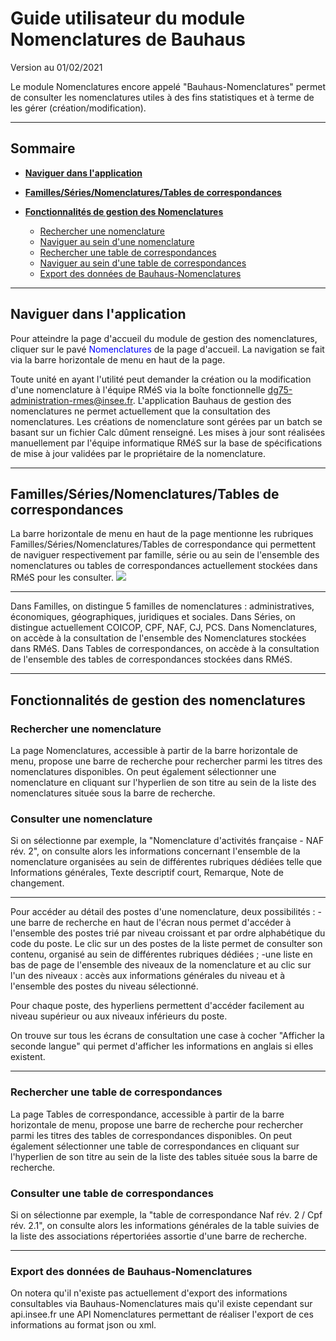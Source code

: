 
# Guide utilisateur du module Nomenclatures de Bauhaus
Version au 01/02/2021

Le module Nomenclatures encore appelé "Bauhaus-Nomenclatures" permet de consulter les nomenclatures utiles à des fins statistiques et à terme de les gérer (création/modification).

---

## Sommaire

- [**Naviguer dans l'application**](#naviguer)
- [**Familles/Séries/Nomenclatures/Tables de correspondances**](#Familles-series-nomenclatures)

- [**Fonctionnalités de gestion des Nomenclatures**](#fonctionnalites-nomenclatures)

  - [Rechercher une nomenclature](#rechercher-nomenclature)
  - [Naviguer au sein d'une nomenclature](#naviguer-nomenclature)
  - [Rechercher une table de correspondances](#rechercher-correspondance)
  - [Naviguer au sein d'une table de correspondances](#naviguer-correspondance)  
  - [Export des données de Bauhaus-Nomenclatures](#exporter)

---

## <a id="naviguer">Naviguer dans l'application</a>

Pour atteindre la page d'accueil du module de gestion des nomenclatures, cliquer sur le pavé <span style="color: blue">Nomenclatures</span> de la page d'accueil.
La navigation se fait via la barre horizontale de menu en haut de la page.

Toute unité en ayant l'utilité peut demander la création ou la modification d'une nomenclature à l'équipe RMéS via la boîte fonctionnelle dg75-administration-rmes@insee.fr. L'application Bauhaus de gestion des nomenclatures ne permet actuellement que la consultation des nomenclatures. Les créations de nomenclature sont gérées par un batch se basant sur un fichier Calc dûment renseigné. Les mises à jour sont réalisées manuellement par l'équipe informatique RMéS sur la base de spécifications de mise à jour validées par le propriétaire de la nomenclature. 

---
## <a id="Familles-series-nomenclatures">Familles/Séries/Nomenclatures/Tables de correspondances</a>
La barre horizontale de menu en haut de la page mentionne les rubriques Familles/Séries/Nomenclatures/Tables de correspondance qui permettent de naviguer respectivement par famille, série ou au sein de l'ensemble des nomenclatures ou tables de correspondances actuellement stockées dans RMéS pour les consulter.
![](images/barrehorizontale.png)

---

Dans Familles, on distingue 5 familles de nomenclatures : administratives, économiques, géographiques, juridiques et sociales. 
Dans Séries, on distingue actuellement COICOP, CPF, NAF, CJ, PCS.
Dans Nomenclatures, on accède à la consultation de l'ensemble des Nomenclatures stockées dans RMéS.
Dans Tables de correspondances, on accède à la consultation de l'ensemble des tables de correspondances stockées dans RMéS.

---

## <a id="fonctionnalites-nomenclatures">Fonctionnalités de gestion des nomenclatures</a>

### <a id="rechercher-nomenclature">Rechercher une nomenclature</a>

La page Nomenclatures, accessible à partir de la barre horizontale de menu, propose une barre de recherche pour rechercher parmi les titres des nomenclatures disponibles. On peut également sélectionner une nomenclature en cliquant sur l'hyperlien de son titre au sein de la liste des nomenclatures située sous la barre de recherche.



### <a id="consulter-nomenclature">Consulter une nomenclature</a>

Si on sélectionne par exemple, la "Nomenclature d'activités française - NAF rév. 2", on consulte alors les informations concernant l'ensemble de la nomenclature organisées au sein de différentes rubriques dédiées telle que Informations générales, Texte descriptif court, Remarque, Note de changement. 

---

Pour accéder au détail des postes d'une nomenclature, deux possibilités : 
-une barre de recherche en haut de l'écran nous permet d'accéder à l'ensemble des postes trié par niveau croissant et par ordre alphabétique du code du poste. Le clic sur un des postes de la liste permet de consulter son contenu, organisé au sein de différentes rubriques dédiées ;
-une liste en bas de page de l'ensemble des niveaux de la nomenclature et au clic sur l'un des niveaux : accès aux informations générales du niveau et à l'ensemble des postes du niveau sélectionné.

Pour chaque poste, des hyperliens permettent d'accéder facilement au niveau supérieur ou aux niveaux inférieurs du poste.

On trouve sur tous les écrans de consultation une case à cocher "Afficher la seconde langue" qui permet d'afficher les informations en anglais si elles existent.

---
### <a id="rechercher-correspondance">Rechercher une table de correspondances</a>

La page Tables de correspondance, accessible à partir de la barre horizontale de menu, propose une barre de recherche pour rechercher parmi les titres des tables de correspondances disponibles. On peut également sélectionner une table de correspondances en cliquant sur l'hyperlien de son titre au sein de la liste des tables située sous la barre de recherche.



### <a id="consulter-correspondance">Consulter une table de correspondances</a>
Si on sélectionne par exemple, la "table de correspondance Naf rév. 2 / Cpf rév. 2.1", on consulte alors les informations générales de la table suivies de la liste des associations répertoriées assortie d'une barre de recherche.

---

### <a id="export">Export des données de Bauhaus-Nomenclatures</a>


On notera qu'il n'existe pas actuellement d'export des informations consultables via Bauhaus-Nomenclatures mais qu'il existe cependant sur api.insee.fr une API Nomenclatures permettant de réaliser l'export de ces informations au format json ou xml.
